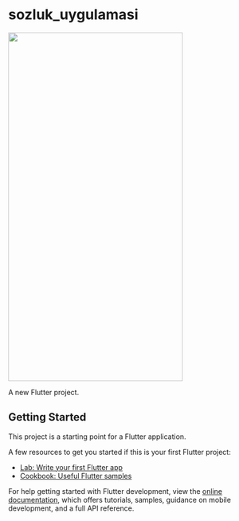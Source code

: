 # sozluk_uygulamasi


<img src="https://user-images.githubusercontent.com/95686166/224374479-3f73578f-8a52-4f36-b396-3efb7b78275e.jpeg" width="350" height="700">





A new Flutter project.

## Getting Started

This project is a starting point for a Flutter application.

A few resources to get you started if this is your first Flutter project:

- [Lab: Write your first Flutter app](https://docs.flutter.dev/get-started/codelab)
- [Cookbook: Useful Flutter samples](https://docs.flutter.dev/cookbook)

For help getting started with Flutter development, view the
[online documentation](https://docs.flutter.dev/), which offers tutorials,
samples, guidance on mobile development, and a full API reference.
